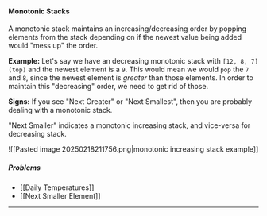 #### Monotonic Stacks
A monotonic stack maintains an increasing/decreasing order by popping elements from the stack depending on if the newest value being added would "mess up" the order. 

**Example:** Let's say we have an decreasing monotonic stack with `[12, 8, 7] (top)` and the newest element is a `9`. This would mean we would `pop` the `7` and `8`, since the newest element is _greater_ than those elements. In order to maintain this "decreasing" order, we need to get rid of those.

**Signs:** If you see "Next Greater" or "Next Smallest", then you are probably dealing with a monotonic stack.

"Next Smaller" indicates a monotonic increasing stack, and vice-versa for decreasing stack.

![[Pasted image 20250218211756.png|monotonic increasing stack example]]

##### Problems 
- [[Daily Temperatures]]
- [[Next Smaller Element]]

---

